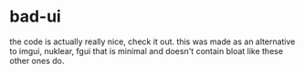 # bad-ui
the code is actually really nice, check it out.
this was made as an alternative to imgui, nuklear, fgui that is minimal and doesn't contain bloat like these other ones do.

